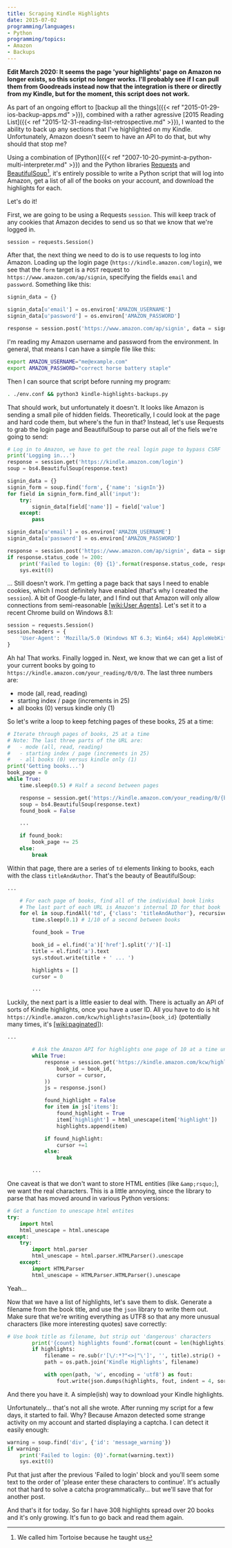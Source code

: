 ```yaml
---
title: Scraping Kindle Highlights
date: 2015-07-02
programming/languages:
- Python
programming/topics:
- Amazon
- Backups
---
```

<b>Edit March 2020: It seems the page 'your highlights' page on Amazon no longer exists, so this script no longer works. I'll probably see if I can pull them from Goodreads instead now that the integration is there or directly from my Kindle, but for the moment, this script does not work.</b>

As part of an ongoing effort to [backup all the things]({{< ref "2015-01-29-ios-backup-apps.md" >}}), combined with a rather agressive [2015 Reading List]({{< ref "2015-12-31-reading-list-retrospective.md" >}}), I wanted to the ability to back up any sections that I've highlighted on my Kindle. Unfortunately, Amazon doesn't seem to have an API to do that, but why should that stop me?

Using a combination of [Python]({{< ref "2007-10-20-pymint-a-python-multi-interpreter.md" >}}) and the Python libraries <a href="http://docs.python-requests.org/en/latest/">Requests</a> and <a href="http://www.crummy.com/software/BeautifulSoup/">BeautifulSoup</a>[^1], it's entirely possible to write a Python script that will log into Amazon, get a list of all of the books on your account, and download the highlights for each.

Let's do it!

<!--more-->

First, we are going to be using a Requests `session`. This will keep track of any cookies that Amazon decides to send us so that we know that we're logged in.

```python
session = requests.Session()
```

After that, the next thing we need to do is to use requests to log into Amazon. Loading up the login page (`https://kindle.amazon.com/login`), we see that the `form` target is a `POST` request to `https://www.amazon.com/ap/signin`, specifying the fields `email` and `password`. Something like this:

```python
signin_data = {}

signin_data[u'email'] = os.environ['AMAZON_USERNAME']
signin_data[u'password'] = os.environ['AMAZON_PASSWORD']

response = session.post('https://www.amazon.com/ap/signin', data = signin_data)
```

I'm reading my Amazon username and password from the environment. In general, that means I can have a simple file like this:

```bash
export AMAZON_USERNAME="me@example.com"
export AMAZON_PASSWORD="correct horse battery staple"
```

Then I can source that script before running my program:

```bash
. ./env.conf && python3 kindle-highlights-backups.py
```

That should work, but unfortunately it doesn't. It looks like Amazon is sending a small pile of hidden fields. Theoretically, I could look at the page and hard code them, but where's the fun in that? Instead, let's use Requests to grab the login page and BeautifulSoup to parse out all of the fiels we're going to send:

```python
# Log in to Amazon, we have to get the real login page to bypass CSRF
print('Logging in...')
response = session.get('https://kindle.amazon.com/login')
soup = bs4.BeautifulSoup(response.text)

signin_data = {}
signin_form = soup.find('form', {'name': 'signIn'})
for field in signin_form.find_all('input'):
    try:
        signin_data[field['name']] = field['value']
    except:
        pass

signin_data[u'email'] = os.environ['AMAZON_USERNAME']
signin_data[u'password'] = os.environ['AMAZON_PASSWORD']

response = session.post('https://www.amazon.com/ap/signin', data = signin_data)
if response.status_code != 200:
    print('Failed to login: {0} {1}'.format(response.status_code, response.reason))
    sys.exit(0)
```

... Still doesn't work. I'm getting a page back that says I need to enable cookies, which I most definitely have enabled (that's why I created the `session`). A bit of Google-fu later, and I find out that Amazon will only allow connections from semi-reasonable [[wiki:User Agents]](). Let's set it to a recent Chrome build on Windows 8.1:

```python
session = requests.Session()
session.headers = {
    'User-Agent': 'Mozilla/5.0 (Windows NT 6.3; Win64; x64) AppleWebKit/537.36 (KHTML, like Gecko) Chrome/44.0.2403.61 Safari/537.36'
}
```

Ah ha! That works. Finally logged in. Next, we know that we can get a list of your current books by going to `https://kindle.amazon.com/your_reading/0/0/0`. The last three numbers are:


* mode (all, read, reading)
* starting index / page (increments in 25)
* all books (0) versus kindle only (1)


So let's write a loop to keep fetching pages of these books, 25 at a time:

```python
# Iterate through pages of books, 25 at a time
# Note: The last three parts of the URL are:
#   - mode (all, read, reading)
#   - starting index / page (increments in 25)
#   - all books (0) versus kindle only (1)
print('Getting books...')
book_page = 0
while True:
    time.sleep(0.5) # Half a second between pages

    response = session.get('https://kindle.amazon.com/your_reading/0/{book_page}/0'.format(book_page = book_page))
    soup = bs4.BeautifulSoup(response.text)
    found_book = False

    ...

    if found_book:
        book_page += 25
    else:
        break
```

Within that page, there are a series of `td` elements linking to books, each with the class `titleAndAuthor`. That's the beauty of BeautifulSoup:

```python
...

    # For each page of books, find all of the individual book links
    # The last part of each URL is Amazon's internal ID for that book
    for el in soup.findAll('td', {'class': 'titleAndAuthor'}, recursive = True):
        time.sleep(0.1) # 1/10 of a second between books

        found_book = True

        book_id = el.find('a')['href'].split('/')[-1]
        title = el.find('a').text
        sys.stdout.write(title + ' ... ')

        highlights = []
        cursor = 0

        ...
```

Luckily, the next part is a little easier to deal with. There is actually an API of sorts of Kindle highlights, once you have a user ID. All you have to do is hit `https://kindle.amazon.com/kcw/highlights?asin={book_id}` (potentially many times, it's [[wiki:paginated]]()):

```python
...

        # Ask the Amazon API for highlights one page of 10 at a time until we have them all
        while True:
            response = session.get('https://kindle.amazon.com/kcw/highlights?asin={book_id}&cursor={cursor}&count=10'.format(
                book_id = book_id,
                cursor = cursor,
            ))
            js = response.json()

            found_highlight = False
            for item in js['items']:
                found_highlight = True
                item['highlight'] = html_unescape(item['highlight'])
                highlights.append(item)

            if found_highlight:
                cursor +=1
            else:
                break

        ...
```

One caveat is that we don't want to store HTML entities (like `&amp;rsquo;`), we want the real characters. This is a little annoying, since the library to parse that has moved around in various Python versions:

```python
# Get a function to unescape html entites
try:
    import html
    html_unescape = html.unescape
except:
    try:
        import html.parser
        html_unescape = html.parser.HTMLParser().unescape
    except:
        import HTMLParser
        html_unescape = HTMLParser.HTMLParser().unescape
```

Yeah...

Now that we have a list of highlights, let's save them to disk. Generate a filename from the book title, and use the `json` library to write them out. Make sure that we're writing everything as UTF8 so that any more unusual characters (like more interesting quotes) save correctly:

```python
# Use book title as filename, but strip out 'dangerous' characters
        print('{count} highlights found'.format(count = len(highlights)))
        if highlights:
            filename = re.sub(r'[\/:*?"<>|"\']', '', title).strip() + '.json'
            path = os.path.join('Kindle Highlights', filename)

            with open(path, 'w', encoding = 'utf8') as fout:
                fout.write(json.dumps(highlights, fout, indent = 4, sort_keys = True, ensure_ascii = False))
```

And there you have it. A simple(ish) way to download your Kindle highlights.

Unfortunately... that's not all she wrote. After running my script for a few days, it started to fail. Why? Because Amazon detected some strange activity on my account and started displaying a captcha. I can detect it easily enough:

```python
warning = soup.find('div', {'id': 'message_warning'})
if warning:
    print('Failed to login: {0}'.format(warning.text))
    sys.exit(0)
```

Put that just after the previous 'Failed to login' block and you'll seem some text to the order of 'please enter these characters to continue'. It's actually not that hard to solve a catcha programmatically... but we'll save that for another post.

And that's it for today. So far I have 308 highlights spread over 20 books and it's only growing. It's fun to go back and read them again.

[^1]: We called him Tortoise because he taught us
